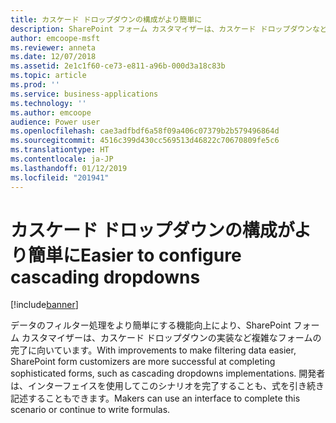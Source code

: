 ```yaml
---
title: カスケード ドロップダウンの構成がより簡単に
description: SharePoint フォーム カスタマイザーは、カスケード ドロップダウンなど複雑なフォーム シナリオの完了に向いています。
author: emcoope-msft
ms.reviewer: anneta
ms.date: 12/07/2018
ms.assetid: 2e1c1f60-ce73-e811-a96b-000d3a18c83b
ms.topic: article
ms.prod: ''
ms.service: business-applications
ms.technology: ''
ms.author: emcoope
audience: Power user
ms.openlocfilehash: cae3adfbdf6a58f09a406c07379b2b579496864d
ms.sourcegitcommit: 4516c399d430cc569513d46822c70670809fe5c6
ms.translationtype: HT
ms.contentlocale: ja-JP
ms.lasthandoff: 01/12/2019
ms.locfileid: "201941"
---
```

# <a name="easier-to-configure-cascading-dropdowns"></a><span data-ttu-id="f35a1-103">カスケード ドロップダウンの構成がより簡単に</span><span class="sxs-lookup"><span data-stu-id="f35a1-103">Easier to configure cascading dropdowns</span></span>


[!include[banner](../../includes/banner.md)]

<span data-ttu-id="f35a1-104">データのフィルター処理をより簡単にする機能向上により、SharePoint フォーム カスタマイザーは、カスケード ドロップダウンの実装など複雑なフォームの完了に向いています。</span><span class="sxs-lookup"><span data-stu-id="f35a1-104">With improvements to make filtering data easier, SharePoint form customizers are more successful at completing sophisticated forms, such as cascading dropdowns implementations.</span></span> <span data-ttu-id="f35a1-105">開発者は、インターフェイスを使用してこのシナリオを完了することも、式を引き続き記述することもできます。</span><span class="sxs-lookup"><span data-stu-id="f35a1-105">Makers can use an interface to complete this scenario or continue to write formulas.</span></span>
